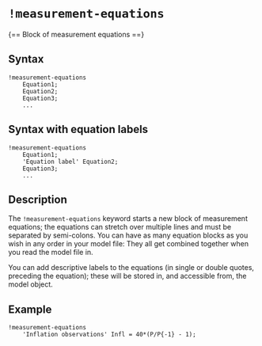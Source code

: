 # `!measurement-equations`

{== Block of measurement equations ==}

## Syntax

    !measurement-equations
        Equation1;
        Equation2;
        Equation3;
        ...

## Syntax with equation labels

    !measurement-equations
        Equation1;
        'Equation label' Equation2;
        Equation3;
        ...

## Description

The `!measurement-equations` keyword starts a new block of measurement
equations; the equations can stretch over multiple lines and must be
separated by semi-colons. You can have as many equation blocks as you
wish in any order in your model file: They all get combined together when
you read the model file in.

You can add descriptive labels to the equations (in single or double
quotes, preceding the equation); these will be stored in, and
accessible from, the model object.

## Example

    !measurement-equations
        'Inflation observations' Infl = 40*(P/P{-1} - 1);




